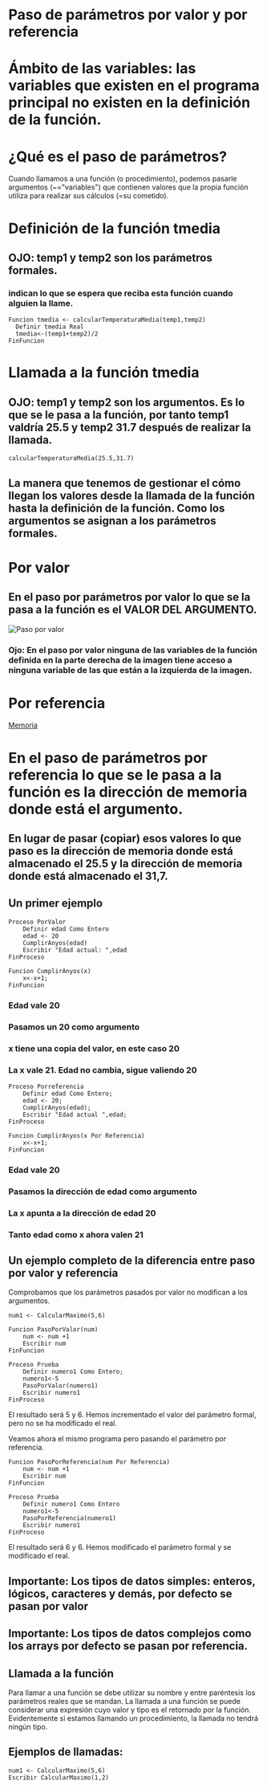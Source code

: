 # Paso de parámetros por valor y por referencia

# Ámbito de las variables: las variables que existen en el programa principal no existen en la definición de la función.

# ¿Qué es el paso de parámetros?

Cuando llamamos a una función (o procedimiento), podemos pasarle argumentos (~="variables") que contienen valores que la propia función utiliza para realizar sus cálculos (=su cometido).

# Definición de la función tmedia

## OJO: temp1 y temp2 son los parámetros formales.
### indican lo que se espera que reciba esta función cuando alguien la llame.

    Funcion tmedia <- calcularTemperaturaMedia(temp1,temp2)
	  Definir tmedia Real
	  tmedia<-(temp1+temp2)/2
    FinFuncion
 
# Llamada a la función tmedia

## OJO: temp1 y temp2 son los argumentos. Es lo que se le pasa a la función, por tanto temp1 valdría 25.5 y temp2 31.7 después de realizar la llamada.

    calcularTemperaturaMedia(25.5,31.7)
    
## La manera que tenemos de gestionar el cómo llegan los valores desde la llamada de la función hasta la definición de la función. Como los argumentos se asignan a los parámetros formales.

# Por valor

## En el paso por parámetros por valor lo que se la pasa a la función es el VALOR DEL ARGUMENTO.

![Paso por valor](https://i.imgur.com/p52Mfj2.png)

### Ojo: En el paso por valor ninguna de las variables de la función definida en la parte derecha de la imagen tiene acceso a ninguna variable de las que están a la izquierda de la imagen.

# Por referencia

[Memoria](https://docs.google.com/presentation/d/1KzSXcWUTSumkybbLSoRjAFRlSVSPJyHXyh59A7knBws/edit?usp=sharing)

# En el paso de parámetros por referencia lo que se le pasa a la función es la dirección de memoria donde está el argumento.

## En lugar de pasar (copiar) esos valores lo que paso es la dirección de memoria donde está almacenado el 25.5 y la dirección de memoria donde está almacenado el 31,7.

## Un primer ejemplo

	Proceso PorValor
		Definir edad Como Entero
		edad <- 20
		CumplirAnyos(edad)
		Escribir "Edad actual: ",edad
	FinProceso

	Funcion CumplirAnyos(x)
		x<-x+1;	
	FinFuncion
	
### Edad vale 20
### Pasamos un 20 como argumento
### x tiene una copia del valor, en este caso 20
### La x vale 21. Edad no cambia, sigue valiendo 20

	Proceso Porreferencia
		Definir edad Como Entero;
		edad <- 20;
		CumplirAnyos(edad);
		Escribir "Edad actual ",edad;
	FinProceso

	Funcion CumplirAnyos(x Por Referencia)
		x<-x+1;	
	FinFuncion

### Edad vale 20
### Pasamos la dirección de edad como argumento
### La x apunta a la dirección de edad 20
### Tanto edad como x ahora valen 21
	

## Un ejemplo completo de la diferencia entre paso por valor y referencia

Comprobamos que los parámetros pasados por valor no modifican a los argumentos.

    num1 <- CalcularMaximo(5,6)

    Funcion PasoPorValor(num)
        num <- num +1
        Escribir num
    FinFuncion    

    Proceso Prueba
        Definir numero1 Como Entero;
        numero1<-5
        PasoPorValor(numero1)
        Escribir numero1
    FinProceso

El resultado será 5 y 6. Hemos incrementado el valor del parámetro formal, pero no se ha modificado el real.

Veamos ahora el mismo programa pero pasando el parámetro por referencia.

    Funcion PasoPorReferencia(num Por Referencia)
        num <- num +1
        Escribir num
    FinFuncion    

    Proceso Prueba
        Definir numero1 Como Entero
        numero1<-5
        PasoPorReferencia(numero1)
        Escribir numero1
    FinProceso

El resultado será 6 y 6. Hemos modificado el parámetro formal y se modificado el real.

## Importante: Los tipos de datos simples: enteros, lógicos, caracteres y demás, por defecto se pasan por valor

## Importante: Los tipos de datos complejos como los arrays por defecto se pasan por referencia.

## Llamada a la función

Para llamar a una función se debe utilizar su nombre y entre paréntesis los parámetros reales que se mandan. La llamada a una función se puede considerar una expresión cuyo valor y tipo es el retornado por la función.
Evidentemente si estamos llamando un procedimiento, la llamada no tendrá ningún tipo.

## Ejemplos de llamadas:

    num1 <- CalcularMaximo(5,6)
    Escribir CalcularMaximo(1,2)
